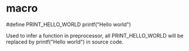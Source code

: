 # macro

#define PRINT_HELLO_WORLD printf("Hello world")

Used to infer a function in preprocessor, all PRINT_HELLO_WORLD will be replaced by printf("Hello world") in source code.